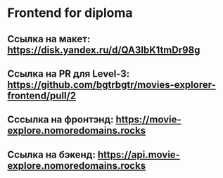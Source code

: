 # Frontend for diploma

## Ссылка на макет: https://disk.yandex.ru/d/QA3lbK1tmDr98g

## Ссылка на PR для Level-3: https://github.com/bgtrbgtr/movies-explorer-frontend/pull/2

## Сссылка на фронтэнд: https://movie-explore.nomoredomains.rocks

## Ссылка на бэкенд: https://api.movie-explore.nomoredomains.rocks
